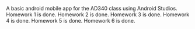 A basic android mobile app for the AD340 class using Android Studios.
Homework 1 is done.
Homework 2 is done.
Homework 3 is done.
Homework 4 is done.
Homework 5 is done.
Homework 6 is done.
